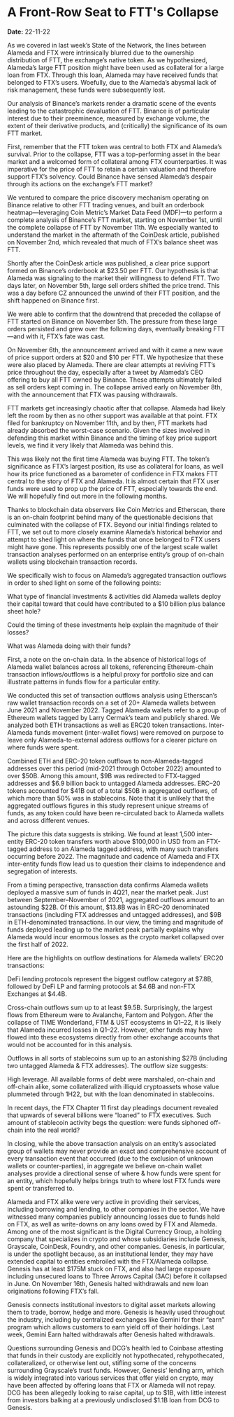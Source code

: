 # A Front-Row Seat to FTT's Collapse

**Date:** 22-11-22

As we covered in last week’s State of the Network, the lines between Alameda and FTX were intrinsically blurred due to the ownership distribution of FTT, the exchange’s native token. As we hypothesized, Alameda’s large FTT position might have been used as collateral for a large loan from FTX. Through this loan, Alameda may have received funds that belonged to FTX’s users. Woefully, due to the Alameda’s abysmal lack of risk management, these funds were subsequently lost.

Our analysis of Binance’s markets render a dramatic scene of the events leading to the catastrophic devaluation of FTT. Binance is of particular interest due to their preeminence, measured by exchange volume, the extent of their derivative products, and (critically) the significance of its own FTT market.

First, remember that the FTT token was central to both FTX and Alameda’s survival. Prior to the collapse, FTT was a top-performing asset in the bear market and a welcomed form of collateral among FTX counterparties. It was imperative for the price of FTT to retain a certain valuation and therefore support FTX’s solvency. Could Binance have sensed Alameda’s despair through its actions on the exchange’s FTT market?

We ventured to compare the price discovery mechanism operating on Binance relative to other FTT trading venues, and built an orderbook heatmap—leveraging Coin Metric’s Market Data Feed (MDF)—to perform a complete analysis of Binance’s FTT market, starting on November 1st, until the complete collapse of FTT by November 11th. We especially wanted to understand the market in the aftermath of the CoinDesk article, published on November 2nd, which revealed that much of FTX’s balance sheet was FTT.

Shortly after the CoinDesk article was published, a clear price support formed on Binance’s orderbook at $23.50 per FTT. Our hypothesis is that Alameda was signaling to the market their willingness to defend FTT. Two days later, on November 5th, large sell orders shifted the price trend. This was a day before CZ announced the unwind of their FTT position, and the shift happened on Binance first.

We were able to confirm that the downtrend that preceded the collapse of FTT started on Binance on November 5th. The pressure from these large orders persisted and grew over the following days, eventually breaking FTT—and with it, FTX’s fate was cast.

On November 6th, the announcement arrived and with it came a new wave of price support orders at $20 and $10 per FTT. We hypothesize that these were also placed by Alameda. There are clear attempts at reviving FTT’s price throughout the day, especially after a tweet by Alameda’s CEO offering to buy all FTT owned by Binance. These attempts ultimately failed as sell orders kept coming in. The collapse arrived early on November 8th, with the announcement that FTX was pausing withdrawals.

FTT markets get increasingly chaotic after that collapse. Alameda had likely left the room by then as no other support was available at that point. FTX filed for bankruptcy on November 11th, and by then, FTT markets had already absorbed the worst-case scenario. Given the sizes involved in defending this market within Binance and the timing of key price support levels, we find it very likely that Alameda was behind this.

This was likely not the first time Alameda was buying FTT. The token’s significance as FTX’s largest position, its use as collateral for loans, as well how its price functioned as a barometer of confidence in FTX makes FTT central to the story of FTX and Alameda. It is almost certain that FTX user funds were used to prop up the price of FTT, especially towards the end. We will hopefully find out more in the following months.

Thanks to blockchain data observers like Coin Metrics and Etherscan, there is an on-chain footprint behind many of the questionable decisions that culminated with the collapse of FTX. Beyond our initial findings related to FTT, we set out to more closely examine Alameda’s historical behavior and attempt to shed light on where the funds that once belonged to FTX users might have gone. This represents possibly one of the largest scale wallet transaction analyses performed on an enterprise entity’s group of on-chain wallets using blockchain transaction records.

We specifically wish to focus on Alameda’s aggregated transaction outflows in order to shed light on some of the following points:

What type of financial investments & activities did Alameda wallets deploy their capital toward that could have contributed to a $10 billion plus balance sheet hole?

Could the timing of these investments help explain the magnitude of their losses?

What was Alameda doing with their funds?

First, a note on the on-chain data. In the absence of historical logs of Alameda wallet balances across all tokens, referencing Ethereum-chain transaction inflows/outflows is a helpful proxy for portfolio size and can illustrate patterns in funds flow for a particular entity.

We conducted this set of transaction outflows analysis using Etherscan’s raw wallet transaction records on a set of 20+ Alameda wallets between June 2021 and November 2022. Tagged Alameda wallets refer to a group of Ethereum wallets tagged by Larry Cermak’s team and publicly shared. We analyzed both ETH transactions as well as ERC20 token transactions. Inter-Alameda funds movement (inter-wallet flows) were removed on purpose to leave only Alameda-to-external address outflows for a clearer picture on where funds were spent.

Combined ETH and ERC–20 token outflows to non-Alameda-tagged addresses over this period (mid-2021 through October 2022) amounted to over $50B. Among this amount, $9B was redirected to FTX-tagged addresses and $6.9 billion back to untagged Alameda addresses. ERC–20 tokens accounted for $41B out of a total $50B in aggregated outflows, of which more than 50% was in stablecoins. Note that it is unlikely that the aggregated outflows figures in this study represent unique streams of funds, as any token could have been re-circulated back to Alameda wallets and across different venues.

The picture this data suggests is striking. We found at least 1,500 inter-entity ERC-20 token transfers worth above $100,000 in USD from an FTX-tagged address to an Alameda tagged address, with many such transfers occurring before 2022. The magnitude and cadence of Alameda and FTX inter-entity funds flow lead us to question their claims to independence and segregation of interests.

From a timing perspective, transaction data confirms Alameda wallets deployed a massive sum of funds in 4Q21, near the market peak. Just between September–November of 2021, aggregated outflows amount to an astounding $22B. Of this amount, $13.8B was in ERC–20 denominated transactions (including FTX addresses and untagged addresses), and $9B in ETH-denominated transactions. In our view, the timing and magnitude of funds deployed leading up to the market peak partially explains why Alameda would incur enormous losses as the crypto market collapsed over the first half of 2022.

Here are the highlights on outflow destinations for Alameda wallets’ ERC20 transactions:

DeFi lending protocols represent the biggest outflow category at $7.8B, followed by DeFi LP and farming protocols at $4.6B and non-FTX Exchanges at $4.4B.

Cross-chain outflows sum up to at least $9.5B. Surprisingly, the largest flows from Ethereum were to Avalanche, Fantom and Polygon. After the collapse of TIME Wonderland, FTM & UST ecosystems in Q1–22, it is likely that Alameda incurred losses in Q1–22. However, other funds may have flowed into these ecosystems directly from other exchange accounts that would not be accounted for in this analysis.

Outflows in all sorts of stablecoins sum up to an astonishing $27B (including two untagged Alameda & FTX addresses). The outflow size suggests:

High leverage. All available forms of debt were marshaled, on-chain and off-chain alike, some collateralized with illiquid cryptoassets whose value plummeted through 1H22, but with the loan denominated in stablecoins.

In recent days, the FTX Chapter 11 first day pleadings document revealed that upwards of several billions were “loaned” to FTX executives. Such amount of stablecoin activity begs the question: were funds siphoned off-chain into the real world?

In closing, while the above transaction analysis on an entity’s associated group of wallets may never provide an exact and comprehensive account of every transaction event that occurred (due to the exclusion of unknown wallets or counter-parties), in aggregate we believe on-chain wallet analyses provide a directional sense of where & how funds were spent for an entity, which hopefully helps brings truth to where lost FTX funds were spent or transferred to.

Alameda and FTX alike were very active in providing their services, including borrowing and lending, to other companies in the sector. We have witnessed many companies publicly announcing losses due to funds held on FTX, as well as write-downs on any loans owed by FTX and Alameda. Among one of the most significant is the Digital Currency Group, a holding company that specializes in crypto and whose subsidiaries include Genesis, Grayscale, CoinDesk, Foundry, and other companies. Genesis, in particular, is under the spotlight because, as an institutional lender, they may have extended capital to entities embroiled with the FTX/Alameda collapse. Genesis has at least $175M stuck on FTX, and also had large exposure including unsecured loans to Three Arrows Capital (3AC) before it collapsed in June. On November 16th, Genesis halted withdrawals and new loan originations following FTX’s fall.

Genesis connects institutional investors to digital asset markets allowing them to trade, borrow, hedge and more. Genesis is heavily used throughout the industry, including by centralized exchanges like Gemini for their “earn” program which allows customers to earn yield off of their holdings. Last week, Gemini Earn halted withdrawals after Genesis halted withdrawals.

Questions surrounding Genesis and DCG’s health led to Coinbase attesting that funds in their custody are explicitly not hypothecated, rehypothecated, collateralized, or otherwise lent out, stifling some of the concerns surrounding Grayscale’s trust funds. However, Genesis’ lending arm, which is widely integrated into various services that offer yield on crypto, may have been affected by offering loans that FTX or Alameda will not repay. DCG has been allegedly looking to raise capital, up to $1B, with little interest from investors balking at a previously undisclosed $1.1B loan from DCG to Genesis.